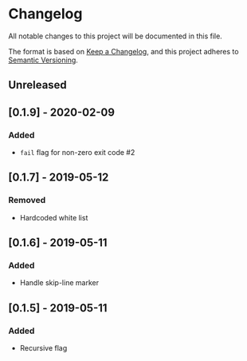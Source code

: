 # Changelog

All notable changes to this project will be documented in this file.

The format is based on [Keep a Changelog](https://keepachangelog.com/en/1.0.0/),
and this project adheres to [Semantic Versioning](https://semver.org/spec/v2.0.0.html).

## Unreleased

## [0.1.9] - 2020-02-09

### Added
- `fail` flag for non-zero exit code #2

## [0.1.7] - 2019-05-12

### Removed
- Hardcoded white list

## [0.1.6] - 2019-05-11

### Added
- Handle skip-line marker

## [0.1.5] - 2019-05-11

### Added
- Recursive flag
